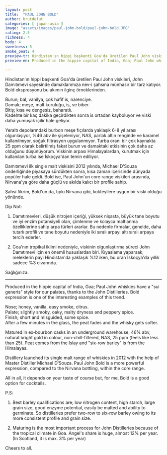 ```yaml
---
layout: post
title:  "PAUL JOHN BOLD"
author: brutdefut
categories: [ japan-asia ]
image: "assets/images/paul-john-bold/paul-john-bold.JPG"
rating: 2.5
richness: 4
body: 4
sweetness: 5
smoke_peat: 4
preview-tr: Hindistan'ın hippi başkenti Goa'da üretilen Paul John viskileri, John Damıtımevi sayesinde damaklarımıza nev-i şahsına münhasır bir tarz katıyor.        
preview-en: Produced in the hippie capital of India, Goa; Paul John whiskies have a "sui generis" style for our palates.      
     
---
```


Hindistan'ın hippi başkenti Goa'da üretilen Paul John viskileri, John Damıtımevi sayesinde damaklarımıza nev-i şahsına münhasır bir tarz katıyor. Bold ekspresyonu bu akımın ilginç örneklerinden.   

Burun; bal, vanilya, çok hafif is, narenciye.  
Damak; meşe, malt kuruluğu, is, ve biber.  
Bitiş; kısa ve dengesiz, baharatlı.  
Kadehte bir kaç dakika geçirdikten sonra is ortadan kayboluyor ve viski daha yumuşak içilir hale geliyor.  

Yeraltı depolarındaki burbon meşe fıçılarda yaklaşık 6-8 yıl arası olgunlaşıyor, %46 abv ile şişeleniyor, NAS, parlak altın renginde ve karamel kullanılmıyor, soğuk filtrasyon uygulanmıyor. Turba oranı bir çok kaynakta 25 ppm olarak belirtilmiş fakat burun ve damaktaki etkisinin çok daha az olduğunu düşünüyorum. Viskinin arpası Himalayalardan, kurutmak için kullanılan turba ise İskoçya'dan temin ediliyor.   

Damıtımevi ilk single malt viskisini 2012 yılında, Michael D’Souza önderliğinde piyasaya sürdükten sonra, kısa zaman içerisinde dünyada popüler hale geldi. Bold ise, Paul John'un core range viskileri arasında, Nirvana'ya göre daha güçlü ve akılda kalıcı bir profile sahip.  

Şahsi fikrim, Bold'un da, tıpkı Nirvana gibi, kokteyllere uygun bir viski olduğu yönünde.   

Dip Not:  
1) Damıtımevleri, düşük nitrojen içeriği, yüksek nişasta, büyük tane boyutu ve iyi enzim potansiyeli olan, çimlenme ve kolayca maltlanma özelliklerine sahip arpa türleri ararlar. Bu nedenle firmalar, genelde, daha tutarlı profili ve tane boyutu nedeniyle iki sıralı arpayı altı sıralı arpaya tercih ederler.  

2) Goa'nın tropikal iklimi nedeniyle, viskinin olgunlaştırma süreci John Damıtımevi için en önemli hususlardan biri. Kıyaslama yaparsak; meleklerin payı Hindistan'da yaklaşık %12 iken, bu oran İskoçya'da yıllık sadece %3 civarında.   

Sağlığınıza.     
   
-----------------------------------------------

<p id="english"></p>

Produced in the hippie capital of India, Goa; Paul John whiskies have a "sui generis" style for our palates, thanks to the John Distilleries. Bold expression is one of the interesting examples of this trend.
  

Nose; honey, vanilla, easy smoke, citrus.  
Palate; slightly smoky, oaky, malty dryness and peppery spice.  
Finish; short and misguided, some spice.  
After a few minutes in the glass, the peat fades and the whisky gets softer.  

Matured in ex-bourbon casks in an underground warehouse, 46% abv, natural bright gold in colour, non-chill-filtered, NAS, 25 ppm (feels like less than 25). Peat comes from the Islay and "six-row barley" is from the Himalayas.  

Distillery launched its single malt range of whiskies in 2012 with the help of Master Distiller Michael D’Souza. Paul John Bold is a more powerful expression, compared to the Nirvana bottling, within the core range.  

All in all, it depends on your taste of course but, for me, Bold is a good option for cocktails.  

P.S:  
1) Best barley qualifications are; low nitrogen content, high starch, large grain size, good enzyme potential, easily be malted and ability to germinate. So distilleries prefer two-row to six-row barley owing to its more consistent profile and grain size.     

2) Maturing is the most important process for John Distilleries because of the tropical climate in Goa. Angel's share is huge, almost 12% per year. (In Scotland, it is max. 3% per year)     

Cheers to all.       
